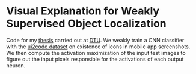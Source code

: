 # Visual Explanation for Weakly Supervised Object Localization

Code for my [thesis](https://findit.dtu.dk/en/catalog/2450517180) carried out at [DTU](http://www.dtu.dk).
We weakly train a CNN classifier with the [ui2code dataset](https://chunyang-chen.github.io/publication/ui2code.pdf) on existence of icons in mobile app screenshots. We then compute the activation maximization of the input test images to figure out the input pixels responsible for the activations of each output neuron.
